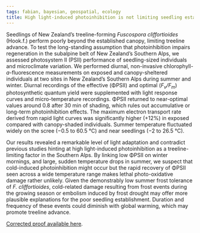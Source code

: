 ```yaml
---
tags: fabian, bayesian, geospatial, ecology
title: High light-induced photoinhibition is not limiting seedling establishment at abrupt treeline ecotones in New Zealand
---
```


Seedlings of New Zealand’s treeline-forming *Fuscospora cliffortioides* (Hook.f.) perform poorly beyond the established canopy, limiting treeline advance. To test the long-standing assumption that photoinhibition impairs regeneration in the subalpine belt of New Zealand’s Southern Alps, we assessed photosystem II (PSII) performance of seedling-sized individuals and microclimate variation. We performed diurnal, non-invasive chlorophyll-*a*-fluorescence measurements on exposed and canopy-sheltered individuals at two sites in New Zealand’s Southern Alps during summer and winter. Diurnal recordings of the effective (ΦPSII) and optimal (*F<sub>v</sub>/F<sub>m</sub>*)
photosynthetic quantum yield were supplemented with light response curves and micro-temperature recordings. ΦPSII returned to near-optimal values around 0.8 after 30 min of shading, which rules out accumulative or long-term photoinhibition effects. The maximum electron transport rate derived from rapid light curves was significantly higher (+12%) in exposed compared with canopy-shaded individuals. Summer temperature fluctuated widely on the scree (−0.5 to 60.5 °C) and near seedlings (−2 to 26.5 °C).

Our results revealed a remarkable level of light adaptation and contradict previous studies hinting at high light-induced photoinhibition as a treeline-limiting factor in the Southern Alps. By linking low ΦPSII on winter mornings, and large, sudden temperature drops in summer, we suspect that cold-induced photoinhibition might occur but the rapid recovery of ΦPSII seen across a wide temperature range makes lethal photo-oxidative damage rather unlikely. Given the demonstrably low summer frost tolerance of *F. cliffortioides*, cold-related damage resulting from frost events during the growing season or embolism induced by frost drought may offer more plausible explanations for the poor seedling establishment. Duration and frequency of these events could diminish with global warming, which may promote treeline advance.

[Corrected proof available here](https://academic.oup.com/treephys/advance-article-abstract/doi/10.1093/treephys/tpab061/6270866?redirectedFrom=fulltext).
